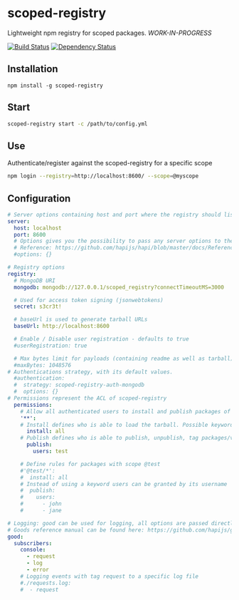 # scoped-registry
Lightweight npm registry for scoped packages. *WORK-IN-PROGRESS*

[![Build Status](https://travis-ci.org/z0mt3c/scoped-registry.png)](https://travis-ci.org/z0mt3c/scoped-registry)
[![Dependency Status](https://gemnasium.com/z0mt3c/scoped-registry.png)](https://gemnasium.com/z0mt3c/scoped-registry)

## Installation

```
npm install -g scoped-registry
```

## Start

```bash
scoped-registry start -c /path/to/config.yml
```

## Use
Authenticate/register against the scoped-registry for a specific scope

```bash
npm login --registry=http://localhost:8600/ --scope=@myscope
```

## Configuration

```yml
# Server options containing host and port where the registry should listen on.
server:
  host: localhost
  port: 8600
  # Options gives you the possibility to pass any server options to the hapi server
  # Reference: https://github.com/hapijs/hapi/blob/master/docs/Reference.md#new-serverhost-port-options
  #options: {}

# Registry options
registry:
  # MongoDB URI
  mongodb: mongodb://127.0.0.1/scoped_registry?connectTimeoutMS=3000

  # Used for access token signing (jsonwebtokens)
  secret: s3cr3t!

  # baseUrl is used to generate tarball URLs
  baseUrl: http://localhost:8600

  # Enable / Disable user registration - defaults to true
  #userRegistration: true

  # Max bytes limit for payloads (containing readme as well as tarball)
  #maxBytes: 1048576
# Authentications strategy, with its default values.
  #authentication:
  #  strategy: scoped-registry-auth-mongodb
  #  options: {}
# Permissions represent the ACL of scoped-registry
  permissions:
    # Allow all authenticated users to install and publish packages of all scopes
    '**':
    # Install defines who is able to load the tarball. Possible keyword values are none, user or all.
      install: all
    # Publish defines who is able to publish, unpublish, tag packages/versions. Possible keyword values are none, user or all.
      publish:
        users: test

    # Define rules for packages with scope @test
    #'@test/*':
    #  install: all
    # Instead of using a keyword users can be granted by its username
    #  publish:
    #    users:
    #      - john
    #      - jane

# Logging: good can be used for logging, all options are passed directly to the plugin configuration.
# Goods reference manual can be found here: https://github.com/hapijs/good
good:
  subscribers:
    console:
      - request
      - log
      - error
    # Logging events with tag request to a specific log file
    #./requests.log:
    #  - request
```
